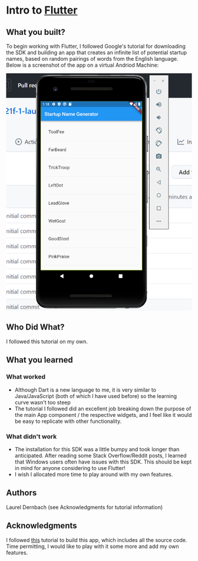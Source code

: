 # Intro to [Flutter](https://flutter.dev/)

## What you built? 

To begin working with Flutter, I followed Google's tutorial for downloading the SDK and building
an app that creates an infinite list of potential startup names, based on random pairings of words
from the English language. Below is a screenshot of the app on a virtual Andriod Machine:

![](startup-screenshot.png)

## Who Did What?

I followed this tutorial on my own.

## What you learned

### What worked
* Although Dart is a new language to me, it is very similar to Java/JavaScript (both of which
I have used before) so the learning curve wasn't too steep
* The tutorial I followed did an excellent job breaking down the purpose of the main App component /
 the respective widgets, and I feel like it would be easy to replicate with other functionality.

### What didn't work
* The installation for this SDK was a little bumpy and took longer than anticipated. After reading
some Stack Overflow/Reddit posts, I learned that Windows users  often have issues with this SDK.
This should be kept in mind for anyone considering to use Flutter!
* I wish I allocated more time to play around with my own features.

## Authors

Laurel Dernbach (see Acknowledgments for tutorial information)

## Acknowledgments

I followed [this](https://codelabs.developers.google.com/codelabs/first-flutter-app-pt1#0)
tutorial to build this app, which includes all the source code. Time permitting, I would like to
play with it some more and add my own features.

